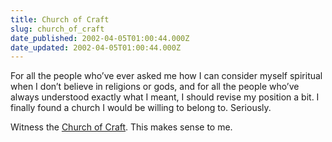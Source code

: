 ```yaml
---
title: Church of Craft
slug: church_of_craft
date_published: 2002-04-05T01:00:44.000Z
date_updated: 2002-04-05T01:00:44.000Z
---
```


For all the people who’ve ever asked me how I can consider myself spiritual when I don’t believe in religions or gods, and for all the people who’ve always understood exactly what I meant, I should revise my position a bit. I finally found a church I would be willing to belong to. Seriously.

Witness the [Church of Craft](http://www.churchofcraft.org/index4.html). This makes sense to me.
